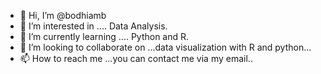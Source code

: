 - 👋 Hi, I’m @bodhiamb
- 👀 I’m interested in .... Data Analysis.
- 🌱 I’m currently learning .... Python and R. 
- 💞️ I’m looking to collaborate on ...data visualization with R and python...
- 📫 How to reach me ...you can contact me via my email..

<!---
bodhiamb/bodhiamb is a ✨ special ✨ repository because its `README.md` (this file) appears on your GitHub profile.
You can click the Preview link to take a look at your changes.
--->
